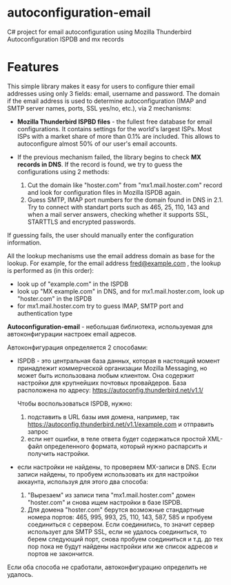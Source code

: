 # autoconfiguration-email
 C# project for email autoconfiguration using Mozilla Thunderbird Autoconfiguration ISPDB and mx records
 
# Features
This simple library makes it easy for users to configure thier email addresses using only 3 fields: email, username and password.
The domain if the email address is used to determine autoconfiguration (IMAP and SMTP server names, ports, SSL yes/no, etc.), via 2 mechanisms:

- **Mozilla Thunderbird ISPBD files** - the fullest free database for email configurations.
It contains settings for the world's largest ISPs. Most ISPs with a market share of more than 0.1% are included. This allows to autoconfigure almost 50% of our user's email accounts.

- If the previous mechanism failed, the library begins to check **MX records in DNS**. If the record is found, 
we try to guess the configurations using 2 methods:
  1. Cut the domain like "hoster.com" from "mx1.mail.hoster.com" record and look for configuration files in Mozilla ISPDB again.
  2. Guess SMTP, IMAP port numbers for the domain found in DNS in 2.1. Try to connect with standart ports such as 465, 25, 110, 143
  and when a mail server answers, checking whether it supports SSL, STARTTLS and encrypted passwords. 

If guessing fails, the user should manually enter the configuration information.

All the lookup mechanisms use the email address domain as base for the lookup. For example, for the email address fred@example.com , the lookup is performed as (in this order):

- look up of "example.com" in the ISPDB
- look up "MX example.com" in DNS, and for mx1.mail.hoster.com, look up "hoster.com" in the ISPDB
- for mx1.mail.hoster.com try to guess IMAP, SMTP port and authentication type





**Autoconfiguration-email** - небольшая библиотека, используемая для автоконфигурации настроек email адресов. 

Автоконфигурация определяется 2 способами:

- ISPDB - это центральная база данных, которая в настоящий момент принадлежит коммерческой организации Mozilla Messaging, но может быть использована любым клиентом. Она содержит настройки для крупнейших почтовых провайдеров.
База расположена по адресу: https://autoconfig.thunderbird.net/v1.1/

  Чтобы воспользоваться ISPDB, нужно:
    1. подставить в URL базы имя домена, например, так https://autoconfig.thunderbird.net/v1.1/example.com и отправить запрос
    2. если нет ошибки, в теле ответа будет содержаться простой XML-файл определенного формата, который нужно распарсить и получить настройки.

- если настройки не найдены, то проверяем MX-записи в DNS. Если записи найдены, то пробуем использовать их для настройки аккаунта, используя для этого два способа:
    1. "Вырезаем" из записи типа "mx1.mail.hoster.com" домен "hoster.com" и снова ищем настройки в базе ISPDB.
    2. Для домена "hoster.com" берутся возможные стандартные номера портов: 465, 995, 993, 25, 110, 143, 587, 585 и пробуем 
    соединиться с сервером. Если соединились, то значит сервер использует для SMTP SSL, если не удалось соединиться, то берем следующий порт, снова пробуем соединиться и т.д. до тех пор пока не будут найдены настройки или же список адресов и портов не закончится.

Если оба способа не сработали, автоконфигурацию определить не удалось. 
